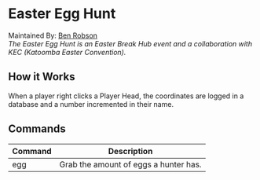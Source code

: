# Easter Egg Hunt
Maintained By: [Ben Robson](https://github.com/benrobson) <br>
<i>The Easter Egg Hunt is an Easter Break Hub event and a collaboration with KEC (Katoomba Easter Convention).</i>

## How it Works
When a player right clicks a Player Head, the coordinates are logged in a database and a number incremented in their name.

## Commands
| Command       | Description                           |
|---------------|---------------------------------------|
| egg           | Grab the amount of eggs a hunter has. |